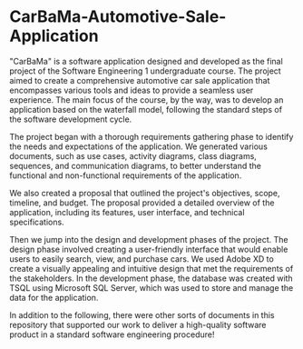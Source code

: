 # CarBaMa-Automotive-Sale-Application

"CarBaMa" is a software application designed and developed as the final project of the Software Engineering 1 undergraduate course. The project aimed to create a comprehensive automotive car sale application that encompasses various tools and ideas to provide a seamless user experience. The main focus of the course, by the way, was to develop an application based on the waterfall model, following the standard steps of the software development cycle.

The project began with a thorough requirements gathering phase to identify the needs and expectations of the application. We generated various documents, such as use cases, activity diagrams, class diagrams, sequences, and communication diagrams, to better understand the functional and non-functional requirements of the application.

We also created a proposal that outlined the project's objectives, scope, timeline, and budget. The proposal provided a detailed overview of the application, including its features, user interface, and technical specifications.

Then we jump into the design and development phases of the project. The design phase involved creating a user-friendly interface that would enable users to easily search, view, and purchase cars. We used Adobe XD to create a visually appealing and intuitive design that met the requirements of the stakeholders. In the development phase, the database was created with TSQL using Microsoft SQL Server, which was used to store and manage the data for the application.

In addition to the following, there were other sorts of documents in this repository that supported our work to deliver a high-quality software product in a standard software engineering procedure!
